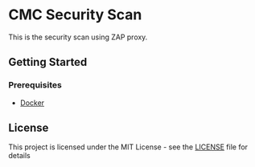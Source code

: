 # CMC Security Scan

This is the security scan using ZAP proxy.

## Getting Started

### Prerequisites

* [Docker](https://www.docker.com)

## License

This project is licensed under the MIT License - see the [LICENSE](LICENSE.txt) file for details
